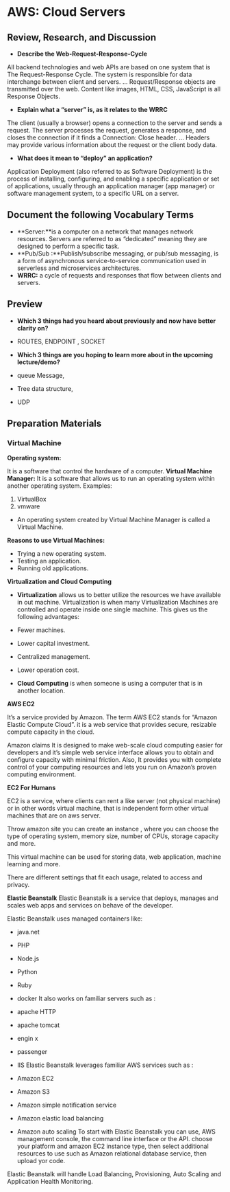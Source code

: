 # AWS: Cloud Servers 

## Review, Research, and Discussion 

* **Describe the Web-Request-Response-Cycle**

All backend technologies and web APIs are based on one system that is The Request-Response Cycle. The system is responsible for data interchange between client and servers. ... Request/Response objects are transmitted over the web. Content like images, HTML, CSS, JavaScript is all Response Objects.


* **Explain what a “server” is, as it relates to the WRRC**

The client (usually a browser) opens a connection to the server and sends a request. The server processes the request, generates a response, and closes the connection if it finds a Connection: Close header. ... Headers may provide various information about the request or the client body data.


* **What does it mean to “deploy” an application?**

Application Deployment (also referred to as Software Deployment) is the process of installing, configuring, and enabling a specific application or set of applications, usually through an application manager (app manager) or software management system, to a specific URL on a server.

## Document the following Vocabulary Terms

* **Server:**is a computer on a network that manages network resources. Servers are referred to as “dedicated” meaning they are designed to perform a specific task.
* **Pub/Sub :**Publish/subscribe messaging, or pub/sub messaging, is a form of asynchronous service-to-service communication used in serverless and microservices architectures.
* **WRRC:** a cycle of requests and responses that flow between clients and servers.

## Preview 

* **Which 3 things had you heard about previously and now have better clarity on?**

* ROUTES, ENDPOINT , SOCKET

* **Which 3 things are you hoping to learn more about in the upcoming lecture/demo?**

* queue Message,

* Tree data structure,

* UDP

## Preparation Materials

### Virtual Machine
**Operating system:**

It is a software that control the hardware of a computer.
**Virtual Machine Manager:**
It is a software that allows us to run an operating system within another operating system.
Examples:
1. VirtualBox
2. vmware

* An operating system created by Virtual Machine Manager is called a Virtual Machine.

**Reasons to use Virtual Machines:**

* Trying a new operating system.
* Testing an application.
* Running old applications.

**Virtualization and Cloud Computing**
* **Virtualization** allows us to better utilize the resources we have available in out machine.
Virtualization is when many Virtualization Machines are controlled and operate inside one single machine. This gives us the following advantages:

* Fewer machines.
* Lower capital investment.
* Centralized management.
* Lower operation cost.

* **Cloud Computing** is when someone is using a computer that is in another location.

**AWS EC2**

It’s a service provided by Amazon. The term AWS EC2 stands for “Amazon Elastic Compute Cloud”. it is a web service that provides secure, resizable compute capacity in the cloud.

Amazon claims It is designed to make web-scale cloud computing easier for developers and it’s simple web service interface allows you to obtain and configure capacity with minimal friction. Also, It provides you with complete control of your computing resources and lets you run on Amazon’s proven computing environment.

**EC2 For Humans**

EC2 is a service, where clients can rent a like server (not physical machine) or in other words virtual machine, that is independent form other virtual machines that are on aws server.

Throw amazon site you can create an instance , where you can choose the type of operating system, memory size, number of CPUs, storage capacity and more.

This virtual machine can be used for storing data, web application, machine learning and more.

There are different settings that fit each usage, related to access and privacy.

**Elastic Beanstalk**
Elastic Beanstalk is a service that deploys, manages and scales web apps and services on behave of the developer.

Elastic Beanstalk uses managed containers like:

* java.net
* PHP
* Node.js
* Python
* Ruby
* docker
It also works on familiar servers such as :

* apache HTTP
* apache tomcat
* engin x
* passenger
* IIS
Elastic Beanstalk leverages familiar AWS services such as :

* Amazon EC2
* Amazon S3
* Amazon simple notification service
* Amazon elastic load balancing
* Amazon auto scaling
To start with Elastic Beanstalk you can use, AWS management console, the command line interface or the API. choose your platform and amazon EC2 instance type, then select additional resources to use such as Amazon relational database service, then upload yor code.

Elastic Beanstalk will handle Load Balancing, Provisioning, Auto Scaling and Application Health Monitoring.